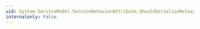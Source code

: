 ```yaml
---
uid: System.ServiceModel.ServiceBehaviorAttribute.ShouldSerializeReleaseServiceInstanceOnTransactionComplete
internalonly: False
---
```

